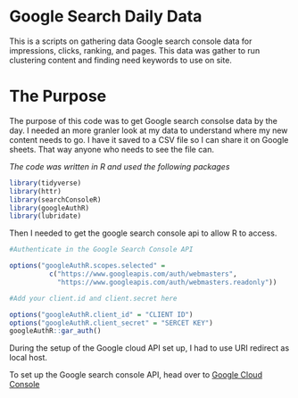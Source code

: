 # Google Search Daily Data
This is a scripts on gathering data Google search console data for impressions, clicks, ranking, and pages.  This data was gather to run clustering content and finding need keywords to use on site.

# The Purpose 
The purpose of this code was to get Google search consolse data by the day.  I needed an more granler look at my data to understand where my new content needs to go.  I have it saved to a CSV file so I can share it on Google sheets.  That way anyone who needs to see the file can.

*The code was written in R and used the following packages*
```r
library(tidyverse)
library(httr)
library(searchConsoleR)
library(googleAuthR)
library(lubridate)
```

Then I needed to get the google search console api to allow R to access. 
```r
#Authenticate in the Google Search Console API

options("googleAuthR.scopes.selected" =
          c("https://www.googleapis.com/auth/webmasters",
            "https://www.googleapis.com/auth/webmasters.readonly"))

#Add your client.id and client.secret here

options("googleAuthR.client_id" = "CLIENT ID")
options("googleAuthR.client_secret" = "SERCET KEY")
googleAuthR::gar_auth()
```
During the setup of the Google cloud API set up, I had to use URI redirect as local host.

To set up the Google search console API, head over to [Google Cloud Console](https://cloud.google.com/apis)

